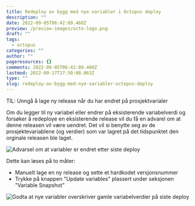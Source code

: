 ```yaml
---
title: Redeploy av bygg med nye variabler i Octopus deploy
description: ""
date: 2022-09-05T06:42:09.460Z
preview: /preview-images/octo-logo.png
draft: ""
tags:
  - octopus
categories: ""
author: ""
pageresources: {}
comments: 2022-09-05T06:42:09.460Z
lastmod: 2022-09-17T17:50:08.063Z
type: ""
slug: redeploy-av-bygg-med-nye-variabler-octopus-deploy
---
```


TIL: Unngå å lage ny release når du har endret på prosjektvarialer

<!--more-->
Om du legger til ny variabel eller endrer på eksisterende variabelverdi og forsøker å redeploye en eksisterende release vil du få en advarel om at denne releasen vil være uendret. Det vil si benytte seg av de prosjektevariablene (og verdier) som var lagret på det tidspunktet den orginale releasen ble laget. 



![Advarsel om at variabler er endret etter siste deploy](/img/update-variabel1.png)

Dette kan løses på to måter:
- Manuelt lage en ny release og sette et hardkodet versjonsnummer
- Trykke på knappen "Update variables" plassert under seksjonen "Variable Snapshot"

![Godta at nye variabler overskriver gamle variabelverdier på siste deploy](/img/update-variabel2.png)